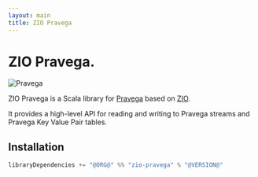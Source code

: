 ```yaml
---
layout: main
title: ZIO Pravega
---
```


# ZIO Pravega.

![Pravega](/images/pravega-bird-lrg.png)


ZIO Pravega is a Scala library for [Pravega](https://pravega.io/) based on [ZIO](https://zio.dev/).

It provides a high-level API for reading and writing to Pravega streams and Pravega Key Value Pair tables.

## Installation

```scala
libraryDependencies += "@ORG@" %% "zio-pravega" % "@VERSION@"
```


